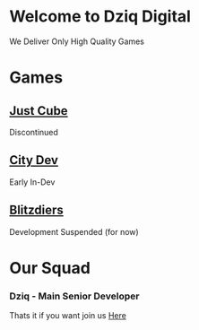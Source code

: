 # Welcome to Dziq Digital

We Deliver Only High Quality Games



# Games

## [Just Cube](https://www.gamejolt.com)
Discontinued

## [City Dev](https://gamejolt.com/games/CityDev/395300)
Early In-Dev

## [Blitzdiers](https://www.gamejolt.com)
Development Suspended (for now)

# Our Squad
### Dziq - Main Senior Developer
Thats it if you want join us [Here](https://www.gamejolt.com)
